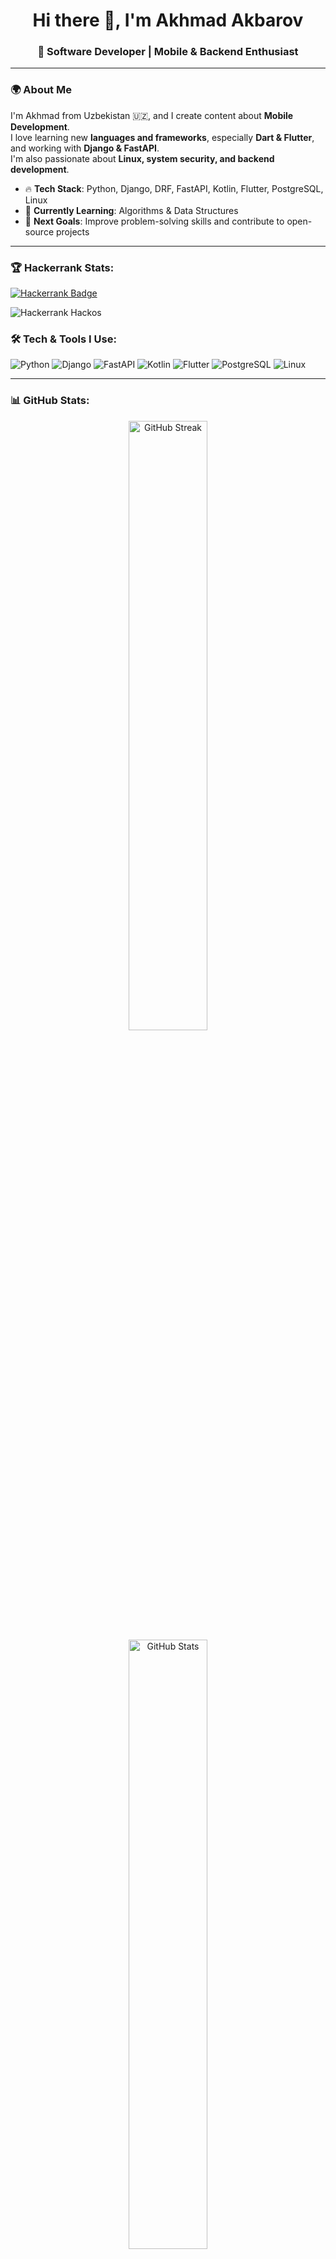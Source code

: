 <h1 align="center">Hi there 👋, I'm Akhmad Akbarov</h1>
<h3 align="center">🚀 Software Developer | Mobile & Backend Enthusiast</h3>

---

### 🌍 About Me
I'm Akhmad from Uzbekistan 🇺🇿, and I create content about **Mobile Development**.  
I love learning new **languages and frameworks**, especially **Dart & Flutter**, and working with **Django & FastAPI**.  
I'm also passionate about **Linux, system security, and backend development**.

- 🔥 **Tech Stack**: Python, Django, DRF, FastAPI, Kotlin, Flutter, PostgreSQL, Linux  
- 🌱 **Currently Learning**: Algorithms & Data Structures  
- 🎯 **Next Goals**: Improve problem-solving skills and contribute to open-source projects  

---

### 🏆 Hackerrank Stats:
[![Hackerrank Badge](https://img.shields.io/badge/Hackerrank-Profile-2EC866?style=for-the-badge&logo=hackerrank&logoColor=white)](https://www.hackerrank.com/your-hackerrank-profile)

![Hackerrank Hackos](https://img.shields.io/badge/Total_Hackos-266-green?style=for-the-badge&logo=hackerrank)


### 🛠️ Tech & Tools I Use:
![Python](https://img.shields.io/badge/-Python-3776AB?style=for-the-badge&logo=python&logoColor=white)
![Django](https://img.shields.io/badge/-Django-092E20?style=for-the-badge&logo=django&logoColor=white)
![FastAPI](https://img.shields.io/badge/-FastAPI-009688?style=for-the-badge&logo=fastapi&logoColor=white)
![Kotlin](https://img.shields.io/badge/-Kotlin-7F52FF?style=for-the-badge&logo=kotlin&logoColor=white)
![Flutter](https://img.shields.io/badge/-Flutter-02569B?style=for-the-badge&logo=flutter&logoColor=white)
![PostgreSQL](https://img.shields.io/badge/-PostgreSQL-336791?style=for-the-badge&logo=postgresql&logoColor=white)
![Linux](https://img.shields.io/badge/-Linux-FCC624?style=for-the-badge&logo=linux&logoColor=black)

---

### 📊 GitHub Stats:
<div align="center">
  <img src="https://github-readme-streak-stats.herokuapp.com/?user=akhmadjonakbarov&theme=tokyonight" alt="GitHub Streak" width="50%" />
  <br />
  <img src="https://github-readme-stats.vercel.app/api?username=akhmadjonakbarov&show_icons=true&theme=tokyonight" alt="GitHub Stats" width="50%" />
  <br />
  <img src="https://github-readme-stats.vercel.app/api/top-langs/?username=akhmadjonakbarov&layout=compact&theme=tokyonight" alt="Top Languages" width="45%" />
</div>

---

### 🔗 Connect with Me:
[![GitHub](https://img.shields.io/badge/GitHub-akhmadjonakbarov-181717?style=for-the-badge&logo=github)](https://github.com/akhmadjonakbarov)
[![YouTube](https://img.shields.io/badge/YouTube-Akhmad%20Akbarov-FF0000?style=for-the-badge&logo=youtube&logoColor=white)](https://www.youtube.com/channel/UCI99Tip1a09X7Ni6XP1iXng)
[![LinkedIn](https://img.shields.io/badge/LinkedIn-Akhmad%20Akbarov-0077B5?style=for-the-badge&logo=linkedin)](https://www.linkedin.com/in/akhmadjon-akbarov-aa6864218/)


---

### 🚀 Fun Fact:
💡 Did you know? The first computer virus was created in 1986 and was called **Brain**!  
🔐 Security is **not just a feature, it’s a mindset!**  

---
💙 **Thanks for visiting!** Drop a ⭐ if you like my work!
